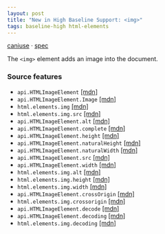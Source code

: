 ```yaml
---
layout: post
title: "New in High Baseline Support: <img>"
tags: baseline-high html-elements
---
```


[caniuse](https://caniuse.com/?search=img) · [spec](https://html.spec.whatwg.org/multipage/embedded-content.html#the-img-element)

The `<img>` element adds an image into the document.

### Source features

- ``api.HTMLImageElement`` [[mdn]](https://developer.mozilla.org/en-US/search?q=api.HTMLImageElement)
- ``api.HTMLImageElement.Image`` [[mdn]](https://developer.mozilla.org/en-US/search?q=api.HTMLImageElement.Image)
- ``html.elements.img`` [[mdn]](https://developer.mozilla.org/en-US/search?q=html.elements.img)
- ``html.elements.img.src`` [[mdn]](https://developer.mozilla.org/en-US/search?q=html.elements.img.src)
- ``api.HTMLImageElement.alt`` [[mdn]](https://developer.mozilla.org/en-US/search?q=api.HTMLImageElement.alt)
- ``api.HTMLImageElement.complete`` [[mdn]](https://developer.mozilla.org/en-US/search?q=api.HTMLImageElement.complete)
- ``api.HTMLImageElement.height`` [[mdn]](https://developer.mozilla.org/en-US/search?q=api.HTMLImageElement.height)
- ``api.HTMLImageElement.naturalHeight`` [[mdn]](https://developer.mozilla.org/en-US/search?q=api.HTMLImageElement.naturalHeight)
- ``api.HTMLImageElement.naturalWidth`` [[mdn]](https://developer.mozilla.org/en-US/search?q=api.HTMLImageElement.naturalWidth)
- ``api.HTMLImageElement.src`` [[mdn]](https://developer.mozilla.org/en-US/search?q=api.HTMLImageElement.src)
- ``api.HTMLImageElement.width`` [[mdn]](https://developer.mozilla.org/en-US/search?q=api.HTMLImageElement.width)
- ``html.elements.img.alt`` [[mdn]](https://developer.mozilla.org/en-US/search?q=html.elements.img.alt)
- ``html.elements.img.height`` [[mdn]](https://developer.mozilla.org/en-US/search?q=html.elements.img.height)
- ``html.elements.img.width`` [[mdn]](https://developer.mozilla.org/en-US/search?q=html.elements.img.width)
- ``api.HTMLImageElement.crossOrigin`` [[mdn]](https://developer.mozilla.org/en-US/search?q=api.HTMLImageElement.crossOrigin)
- ``html.elements.img.crossorigin`` [[mdn]](https://developer.mozilla.org/en-US/search?q=html.elements.img.crossorigin)
- ``api.HTMLImageElement.decode`` [[mdn]](https://developer.mozilla.org/en-US/search?q=api.HTMLImageElement.decode)
- ``api.HTMLImageElement.decoding`` [[mdn]](https://developer.mozilla.org/en-US/search?q=api.HTMLImageElement.decoding)
- ``html.elements.img.decoding`` [[mdn]](https://developer.mozilla.org/en-US/search?q=html.elements.img.decoding)
